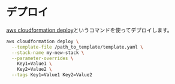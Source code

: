 # デプロイ

[aws cloudformation deploy](https://docs.aws.amazon.com/cli/latest/reference/cloudformation/deploy/index.html)というコマンドを使ってデプロイします。

```sh
aws cloudformation deploy \
  --template-file /path_to_template/template.yaml \
  --stack-name my-new-stack \
  --parameter-overrides \
    Key1=Value1 \
    Key2=Value2 \
  --tags Key1=Value1 Key2=Value2
```